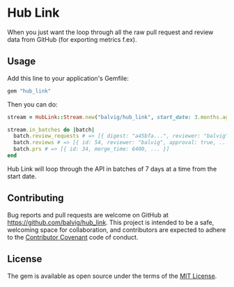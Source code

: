 # Hub Link

When you just want the loop through all the raw pull request and review data from GitHub
(for exporting metrics f.ex).

## Usage

Add this line to your application's Gemfile:

 ```ruby
 gem "hub_link"
```

Then you can do:

```ruby
stream = HubLink::Stream.new("balvig/hub_link", start_date: 3.months.ago)

stream.in_batches do |batch|
  batch.review_requests # => [{ digest: "a45bfa...", reviewer: "balvig", ... }]
  batch.reviews # => [{ id: 54, reviewer: "balvig", approval: true, ... }]
  batch.prs # => [{ id: 34, merge_time: 6400, ... }]
end
```

Hub Link will loop through the API in batches of 7 days at a time from
the start date.

## Contributing

Bug reports and pull requests are welcome on GitHub at https://github.com/balvig/hub_link. This project is intended to be a safe, welcoming space for collaboration, and contributors are expected to adhere to the [Contributor Covenant](http://contributor-covenant.org) code of conduct.


## License

The gem is available as open source under the terms of the [MIT License](http://opensource.org/licenses/MIT).

